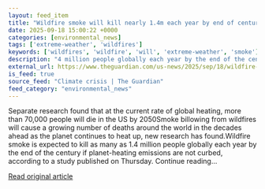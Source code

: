 ```yaml
---
layout: feed_item
title: "Wildfire smoke will kill nearly 1.4m each year by end of century if emissions not curbed – study"
date: 2025-09-18 15:00:22 +0000
categories: [environmental_news]
tags: ['extreme-weather', 'wildfires']
keywords: ['wildfires', 'wildfire', 'will', 'extreme-weather', 'smoke']
description: "4 million people globally each year by the end of the century if planet-heating emissions are not curbed, according to a study published on Thursday"
external_url: https://www.theguardian.com/us-news/2025/sep/18/wildfire-smoke-global-deaths-2050
is_feed: true
source_feed: "Climate crisis | The Guardian"
feed_category: "environmental_news"
---
```


Separate research found that at the current rate of global heating, more than 70,000 people will die in the US by 2050Smoke billowing from wildfires will cause a growing number of deaths around the world in the decades ahead as the planet continues to heat up, new research has found.Wildfire smoke is expected to kill as many as 1.4 million people globally each year by the end of the century if planet-heating emissions are not curbed, according to a study published on Thursday. Continue reading...

[Read original article](https://www.theguardian.com/us-news/2025/sep/18/wildfire-smoke-global-deaths-2050)
